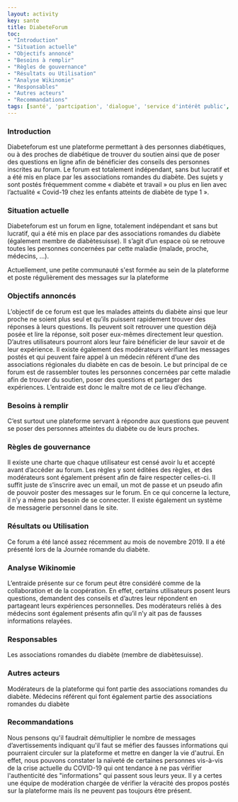```yaml
---
layout: activity
key: sante
title: DiabeteForum
toc:
- "Introduction"
- "Situation actuelle"
- "Objectifs annoncé"
- "Besoins à remplir"
- "Règles de gouvernance"
- "Résultats ou Utilisation"
- "Analyse Wikinomie"
- "Responsables"
- "Autres acteurs"
- "Recommandations"
tags: [santé', 'partcipation', 'dialogue', 'service d'intérêt public', 'forum']
---
```


### Introduction

Diabeteforum est une plateforme permettant à des personnes diabétiques, ou à des
proches de diabétique de trouver du soutien ainsi que de poser des questions en ligne
afin de bénéficier des conseils des personnes inscrites au forum. Le forum est totalement
indépendant, sans but lucratif et a été mis en place par les associations romandes du
diabète. Des sujets y sont postés fréquemment comme « diabète et travail » ou plus en
lien avec l’actualité « Covid-19 chez les enfants atteints de diabète de type 1 ».


### Situation actuelle

Diabeteforum est un forum en ligne, totalement indépendant et sans but
lucratif, qui a été mis en place par des associations romandes du diabète
(également membre de diabètesuisse). Il s’agit d’un espace où se retrouve
toutes les personnes concernées par cette maladie (malade, proche,
médecins, …). 

Actuellement, une petite communauté s'est formée au sein de la plateforme et poste régulièrement des messages sur la plateforme

### Objectifs annoncés

L’objectif de ce forum est que les malades atteints du diabète ainsi que leur
proche ne soient plus seul et qu’ils puissent rapidement trouver des
réponses à leurs questions. Ils peuvent soit retrouver une question déjà
posée et lire la réponse, soit poser eux-mêmes directement leur question.
D’autres utilisateurs pourront alors leur faire bénéficier de leur savoir et de
leur expérience. Il existe également des modérateurs vérifiant les messages
postés et qui peuvent faire appel à un médecin référent d’une des
associations régionales du diabète en cas de besoin. Le but principal de ce
forum est de rassembler toutes les personnes concernées par cette maladie
afin de trouver du soutien, poser des questions et partager des expériences.
L’entraide est donc le maître mot de ce lieu d’échange.

### Besoins à remplir

C’est surtout une plateforme servant à répondre aux questions que peuvent se
poser des personnes atteintes du diabète ou de leurs proches.

### Règles de gouvernance

Il existe une charte que chaque utilisateur est censé avoir lu et accepté avant
d’accéder au forum. Les règles y sont éditées des règles, et des modérateurs sont
également présent afin de faire respecter celles-ci. Il suffit juste de s’inscrire
avec un email, un mot de passe et un pseudo afin de pouvoir poster des
messages sur le forum. En ce qui concerne la lecture, il n’y a même pas
besoin de se connecter. Il existe également un système de messagerie
personnel dans le site.

### Résultats ou Utilisation

Ce forum a été lancé assez récemment au mois de novembre 2019. Il a été
présenté lors de la Journée romande du diabète.

### Analyse Wikinomie

L’entraide présente sur ce forum peut être considéré comme de la
collaboration et de la coopération. En effet, certains utilisateurs posent leurs
questions, demandent des conseils et d’autres leur répondent en partageant
leurs expériences personnelles. Des modérateurs reliés à des médecins sont
également présents afin qu’il n’y ait pas de fausses informations relayées. 

### Responsables

Les associations romandes du diabète (membre de diabètesuisse).

### Autres acteurs

Modérateurs de la plateforme qui font partie des
associations romandes du diabète. Médecins référent qui font également
partie des associations romandes du diabète

### Recommandations

Nous pensons qu'il faudrait démultiplier le nombre de messages d’avertissements indiquant qu'il faut se méfier des fausses informations 
qui pourraient circuler sur la plateforme et mettre en danger la vie d'autrui. En effet, nous pouvons constater la naïveté de certaines
personnes vis-à-vis de la crise actuelle du COVID-19 qui ont tendance à ne pas vérifier l'authenticité des "informations" 
qui passent sous leurs yeux. Il y a certes une équipe de modération chargée de vérifier la véracité des propos postés sur la plateforme 
mais ils ne peuvent pas toujours être présent. 

